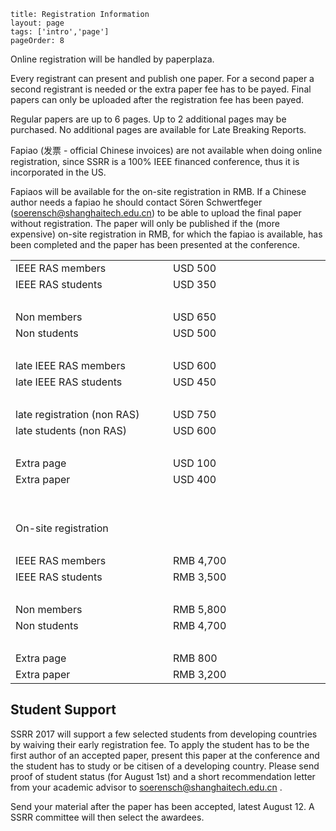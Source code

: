 ```
title: Registration Information
layout: page
tags: ['intro','page']
pageOrder: 8
```
Online registration will be handled by paperplaza. 

Every registrant can present and publish one paper. For a second paper a second registrant is needed or the extra paper fee has to be payed. Final papers can only be uploaded after the registration fee has been payed.

Regular papers are up to 6 pages. Up to 2 additional pages may be purchased. No additional pages are available for Late Breaking Reports. 

Fapiao (发票 - official Chinese invoices) are not available when doing online registration, since SSRR is a 100% IEEE financed conference, thus it is incorporated in the US. 

Fapiaos will be available for the on-site registration in RMB. If a Chinese author needs a fapiao he should contact Sören Schwertfeger (soerensch@shanghaitech.edu.cn) to be able to upload the final paper without registration. The paper will only be published if the (more expensive) on-site registration in RMB, for which the fapiao is available, has been completed and the paper has been presented at the conference.


<table width=50%>
    <tr> <td width=30%>IEEE RAS members</td> <td width=30%>USD 500</td> </tr>
    <tr> <td>IEEE RAS students</td> <td>USD 350</td> </tr>
    <tr> <td>&nbsp; </td> <td>&nbsp; </td> </tr>
    <tr> <td>Non members </td> <td> USD 650</td> </tr>
    <tr> <td>Non students </td> <td> USD 500</td> </tr>
    <tr> <td> &nbsp;</td> <td>&nbsp; </td> </tr>
    <tr> <td>late IEEE RAS members </td> <td> USD 600</td> </tr>
    <tr> <td>late IEEE RAS students </td> <td> USD 450</td> </tr>
    <tr> <td> &nbsp;</td> <td>&nbsp; </td> </tr>
    <tr> <td>late registration (non RAS)</td> <td> USD 750 </td> </tr>
    <tr> <td>late students (non RAS)</td> <td>USD 600 </td> </tr>
    <tr> <td> &nbsp;</td> <td>&nbsp; </td> </tr>
    <tr> <td>Extra page </td> <td>USD 100 </td> </tr>
    <tr> <td>Extra paper </td> <td>USD 400 </td> </tr>
    <tr> <td> &nbsp;</td> <td>&nbsp; </td> </tr>
    <tr> <td> &nbsp;</td> <td>&nbsp; </td> </tr>
    <tr> <td> On-site registration</td> <td>&nbsp; </td> </tr>
    <tr> <td> &nbsp;</td> <td>&nbsp; </td> </tr>
    <tr> <td> IEEE RAS members </td> <td>RMB 4,700 </td> </tr>
    <tr> <td> IEEE RAS students </td> <td>RMB 3,500 </td> </tr>
    <tr> <td> &nbsp;</td> <td>&nbsp; </td> </tr>
    <tr> <td>Non members</td> <td>RMB 5,800 </td> </tr>
    <tr> <td>Non students</td> <td>RMB 4,700 </td> </tr>
    <tr> <td> &nbsp;</td> <td>&nbsp; </td> </tr>
    <tr> <td>Extra page </td> <td>RMB 800 </td> </tr>
    <tr> <td>Extra paper </td> <td>RMB 3,200 </td> </tr>

</table>


## Student Support
            
SSRR 2017 will support a few selected students from developing countries by waiving their early registration fee. To apply the student has to be the first author of an accepted paper, present this paper at the conference and the student has to study or be citisen of a developing country. Please send proof of student status (for August 1st) and a short recommendation letter from your academic advisor to soerensch@shanghaitech.edu.cn . 

Send your material after the paper has been accepted, latest August 12. A SSRR committee will then select the awardees. 
           
